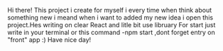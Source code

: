 Hi there! This project i create for myself i every time when think about something new i meand when i want to added my new idea i open this project.Hes writing on clear React and litle bit use libruary
For start just write in your terminal or this command -npm start ,dont forget entry on "front" app :) Have nice day!
